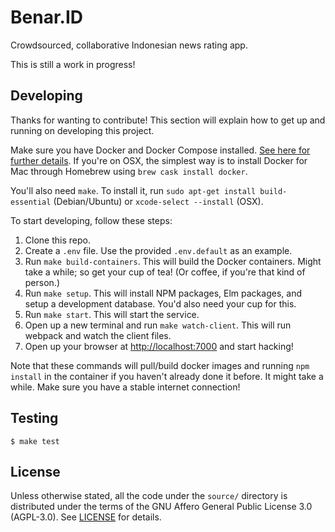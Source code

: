 Benar.ID
=============

Crowdsourced, collaborative Indonesian news rating app.

This is still a work in progress!

## Developing

Thanks for wanting to contribute! This section will explain how to get up and running on developing this project.

Make sure you have Docker and Docker Compose installed. [See here for further details](https://docs.docker.com/). If you're on OSX, the simplest way is to install Docker for Mac through Homebrew using `brew cask install docker`.

You'll also need `make`. To install it, run `sudo apt-get install build-essential` (Debian/Ubuntu) or `xcode-select --install` (OSX).

To start developing, follow these steps:

1. Clone this repo.
2. Create a `.env` file. Use the provided `.env.default` as an example.
3. Run `make build-containers`. This will build the Docker containers. Might take a while; so get your cup of tea! (Or coffee, if you're that kind of person.)
4. Run `make setup`. This will install NPM packages, Elm packages, and setup a development database. You'd also need your cup for this.
5. Run `make start`. This will start the service.
6. Open up a new terminal and run `make watch-client`. This will run webpack and watch the client files.
5. Open up your browser at [http://localhost:7000](http://localhost:7000) and start hacking!

Note that these commands will pull/build docker images and running `npm install` in the container if you haven't already done it before. It might take a while. Make sure you have a stable internet connection!

## Testing

```
$ make test
```

## License

Unless otherwise stated, all the code under the `source/` directory is distributed under the terms of the GNU Affero General Public License 3.0 (AGPL-3.0). See [LICENSE](LICENSE) for details.

